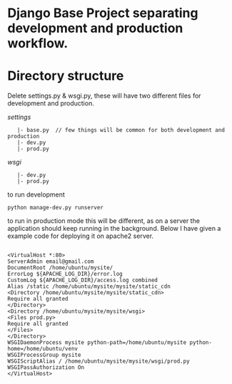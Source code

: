 # Django Base Project separating development and production workflow.

# Directory structure

Delete settings.py & wsgi.py, these will have two different files for development and production.

 *settings*
 ```
    |- base.py  // few things will be common for both development and production
    |- dev.py
    |- prod.py
```
*wsgi*

```
   |- dev.py
   |- prod.py
```  

to run development

`python manage-dev.py runserver`


to run in production mode this will be different, as on a server the application should keep running in the background. Below I have given a example code for deploying it on apache2 server.

```

<VirtualHost *:80>
ServerAdmin email@gmail.com
DocumentRoot /home/ubuntu/mysite/
ErrorLog ${APACHE_LOG_DIR}/error.log
CustomLog ${APACHE_LOG_DIR}/access.log combined
Alias /static /home/ubuntu/mysite/mysite/static_cdn
<Directory /home/ubuntu/mysite/mysite/static_cdn>
Require all granted
</Directory>
<Directory /home/ubuntu/mysite/mysite/wsgi>
<Files prod.py>
Require all granted
</Files>
</Directory>
WSGIDaemonProcess mysite python-path=/home/ubuntu/mysite python-home=/home/ubuntu/venv 
WSGIProcessGroup mysite
WSGIScriptAlias / /home/ubuntu/mysite/mysite/wsgi/prod.py
WSGIPassAuthorization On
</VirtualHost>
 
```
